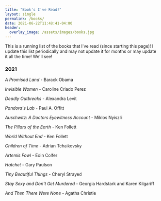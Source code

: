 ```yaml
---
title: "Book's I've Read!"
layout: single
permalink: /books/
date: 2021-06-22T11:48:41-04:00
header:
  overlay_image: /assets/images/books.jpg
---
```


This is a running list of the books that I've read (since starting this page)! I update this list periodically and may not update it for months or may update it all the time! We'll see!

### 2021
*A Promised Land* - Barack Obama

*Invisible Women* - Caroline Criado Perez

*Deadly Outbreaks* - Alexandra Levit

*Pandora's Lab* - Paul A. Offitt

*Auschwitz: A Doctors Eyewitness Account* - Miklos Nyiszli

*The Pillars of the Earth* - Ken Follett

*World Without End* - Ken Follett

*Children of Time* - Adrian Tchaikovsky

*Artemis Fowl* - Eoin Colfer

*Hatchet* - Gary Paulson

*Tiny Beautiful Things* - Cheryl Strayed

*Stay Sexy and Don't Get Murdered* - Georgia Hardstark and Karen Kilgariff

*And Then There Were None* - Agatha Christie
